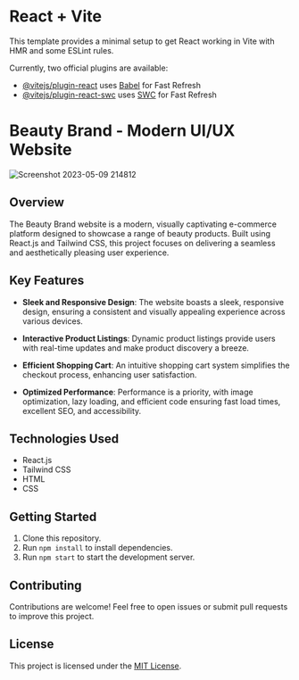 # React + Vite

This template provides a minimal setup to get React working in Vite with HMR and some ESLint rules.

Currently, two official plugins are available:

- [@vitejs/plugin-react](https://github.com/vitejs/vite-plugin-react/blob/main/packages/plugin-react/README.md) uses [Babel](https://babeljs.io/) for Fast Refresh
- [@vitejs/plugin-react-swc](https://github.com/vitejs/vite-plugin-react-swc) uses [SWC](https://swc.rs/) for Fast Refresh



# Beauty Brand - Modern UI/UX Website
![Screenshot 2023-05-09 214812](https://github.com/samiksha1204/BeautyBrand/assets/102059617/4847f10a-613a-43d4-b09c-ff5519f6b117)


## Overview

The Beauty Brand website is a modern, visually captivating e-commerce platform designed to showcase a range of beauty products. Built using React.js and Tailwind CSS, this project focuses on delivering a seamless and aesthetically pleasing user experience.

## Key Features

- **Sleek and Responsive Design**: The website boasts a sleek, responsive design, ensuring a consistent and visually appealing experience across various devices.

- **Interactive Product Listings**: Dynamic product listings provide users with real-time updates and make product discovery a breeze.

- **Efficient Shopping Cart**: An intuitive shopping cart system simplifies the checkout process, enhancing user satisfaction.

- **Optimized Performance**: Performance is a priority, with image optimization, lazy loading, and efficient code ensuring fast load times, excellent SEO, and accessibility.

## Technologies Used

- React.js
- Tailwind CSS
- HTML
- CSS

## Getting Started

1. Clone this repository.
2. Run `npm install` to install dependencies.
3. Run `npm start` to start the development server.

## Contributing

Contributions are welcome! Feel free to open issues or submit pull requests to improve this project.

## License

This project is licensed under the [MIT License](LICENSE).

